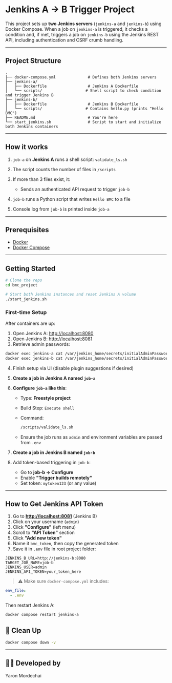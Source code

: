 # Jenkins A → B Trigger Project

This project sets up **two Jenkins servers** (`jenkins-a` and `jenkins-b`) using Docker Compose.
When a job on `jenkins-a` is triggered, it checks a condition and, if met, triggers a job on `jenkins-b` using the Jenkins REST API, including authentication and CSRF crumb handling.


---

## Project Structure

```
.
├── docker-compose.yml              # Defines both Jenkins servers
├── jenkins-a/
│   ├── Dockerfile                  # Jenkins A Dockerfile
│   └── scripts/                   # Shell script to check condition and trigger Jenkins B
├── jenkins-b/
│   ├── Dockerfile                  # Jenkins B Dockerfile
│   └── scripts/                   # Contains hello.py (prints "Hello BMC")
├── README.md                       # You're here
└── start_jenkins.sh                # Script to start and initialize both Jenkins containers
```

---

## How it works

1. `job-a` on **Jenkins A** runs a shell script: `validate_ls.sh`
2. The script counts the number of files in `/scripts`
3. If more than 3 files exist, it:

   * Sends an authenticated API request to trigger `job-b`
4. `job-b` runs a Python script that writes `Hello BMC` to a file
5. Console log from `job-b` is printed inside `job-a`

---

## Prerequisites

* [Docker](https://docs.docker.com/get-docker/)
* [Docker Compose](https://docs.docker.com/compose/)

---

## Getting Started

```bash
# Clone the repo
cd bmc_project

# Start both Jenkins instances and reset Jenkins A volume
./start_jenkins.sh
```

### First-time Setup

After containers are up:

1. Open Jenkins A: [http://localhost:8080](http://localhost:8080)
2. Open Jenkins B: [http://localhost:8081](http://localhost:8081)
3. Retrieve admin passwords:

```bash
docker exec jenkins-a cat /var/jenkins_home/secrets/initialAdminPassword
docker exec jenkins-b cat /var/jenkins_home/secrets/initialAdminPassword
```

4. Finish setup via UI (disable plugin suggestions if desired)

5. **Create a job in Jenkins A named `job-a`**

6. **Configure `job-a` like this**:

   * Type: **Freestyle project**
   * Build Step: `Execute shell`
   * Command:

     ```bash
     /scripts/validate_ls.sh
     ```
   * Ensure the job runs as `admin` and environment variables are passed from `.env`

7. **Create a job in Jenkins B named `job-b`**

8. Add token-based triggering in `job-b`:

   * Go to **job-b → Configure**
   * Enable  **"Trigger builds remotely"**
   * Set token: `mytoken123` (or any value)

---

## How to Get Jenkins API Token

1. Go to **[http://localhost:8081](http://localhost:8081)** (Jenkins B)
2. Click on your username (`admin`)
3. Click **"Configure"** (left menu)
4. Scroll to **"API Token"** section
5. Click **"Add new token"**
6. Name it `bmc_token`, then copy the generated token
7. Save it in `.env` file in root project folder:

```env
JENKINS_B_URL=http://jenkins-b:8080
TARGET_JOB_NAME=job-b
JENKINS_USER=admin
JENKINS_API_TOKEN=your_token_here
```

> ⚠️ Make sure `docker-compose.yml` includes:

```yaml
env_file:
  - .env
```

Then restart Jenkins A:

```bash
docker compose restart jenkins-a
```



## 🧼 Clean Up

```bash
docker compose down -v
```

---

## 👨‍💻 Developed by

Yaron Mordechai
